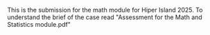 This is the submission for the math module for Hiper Island 2025. To understand the brief of the case read "Assessment for the Math and Statistics module.pdf"
